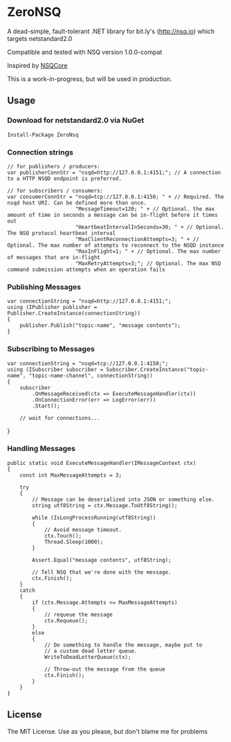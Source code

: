 ZeroNSQ
================

A dead-simple, fault-tolerant .NET library for bit.ly's (http://nsq.io) which targets netstandard2.0

Compatible and tested with NSQ version 1.0.0-compat

Inspired by [NSQCore](https://github.com/Webjet/NSQCore)

This is a work-in-progress, but will be used in production.

Usage
-----

### Download for netstandard2.0 via NuGet
    Install-Package ZeroNsq

### Connection strings

    // for publishers / producers:
    var publisherConnStr = "nsqd=http://127.0.0.1:4151;"; // A connection to a HTTP NSQD endpoint is preferred.

    // for subscribers / consumers:
    var consumerConnStr = "nsqd=tcp://127.0.0.1:4150; " + // Required. The nsqd host URI. Can be defined more than once.
                          "MessageTimeout=120; " + // Optional. the max amount of time in seconds a message can be in-flight before it times out
                          "HeartbeatIntervalInSeconds=30; " + // Optional. The NSQ protocol heartbeat interval
                          "MaxClientReconnectionAttempts=3; " + // Optional. The max number of attempts to reconnect to the NSQD instance
                          "MaxInFlight=1; " + // Optional. The max number of messages that are in-flight 
                          "MaxRetryAttempts=3;"; // Optional. The max NSQ command submission attempts when an operation fails

### Publishing Messages

    var connectionString = "nsqd=http://127.0.0.1:4151;";
    using (IPublisher publisher = Publisher.CreateInstance(connectionString))
    {
        publisher.Publish("topic-name", "message contents");
    }

### Subscribing to Messages

    var connectionString = "nsqd=tcp://127.0.0.1:4150;";
    using (ISubscriber subscriber = Subscriber.CreateInstance("topic-name", "topic-name-channel", connectionString))
    {
        subscriber
            .OnMessageReceived(ctx => ExecuteMessageHandler(ctx))
            .OnConnectionError(err => LogError(err))
            .Start();
    
        // wait for connections...
}

### Handling Messages
    
    public static void ExecuteMessageHandler(IMessageContext ctx) 
    {
        const int MaxMessageAttempts = 3;

        try 
        {
            // Message can be deserialized into JSON or something else.
            string utf8String = ctx.Message.ToUtf8String();

            while (IsLongProcessRunning(utf8String))
            {
                // Avoid message timeout.
                ctx.Touch();
                Thread.Sleep(1000);
            }

            Assert.Equal("message contents", utf8String);

            // Tell NSQ that we're done with the message.
            ctx.Finish();
        }
        catch 
        {
            if (ctx.Message.Attempts <= MaxMessageAttempts)
            {
                // requeue the message
                ctx.Requeue();
            }
            else 
            {
                // Do something to handle the message, maybe put to 
                // a custom dead letter queue.
                WriteToDeadLetterQueue(ctx);

                // Throw-out the message from the queue
                ctx.Finish();
            }
        }
    }


License
-------
The MIT License. Use as you please, but don't blame me for problems
